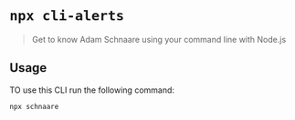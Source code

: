 # `npx cli-alerts`

> Get to know Adam Schnaare using your command line with Node.js

## Usage

TO use this CLI run the following command:

```sh
npx schnaare
```
